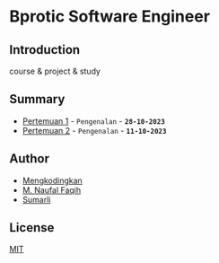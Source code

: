 # Bprotic Software Engineer
## Introduction
course &amp; project &amp; study
## Summary
- [Pertemuan 1](./Pertemuan%201) - `Pengenalan` - **`28-10-2023`**
- [Pertemuan 2](./Pertemuan%202) - `Pengenalan` - **`11-10-2023`**

## Author
- [Mengkodingkan](https://github.com/mengkodingkan)
- [M. Naufal Faqih](https://github.com/KatowProject)
- [Sumarli](https://github.com/marlisumarli)

## License
[MIT](./LICENSE)